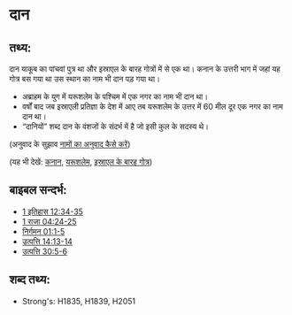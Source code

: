 # दान #

## तथ्य: ##

दान याकूब का पांचवां पुत्र था और इस्राएल के बारह गोत्रों में से एक था। कनान के उत्तरी भाग में जहां यह गोत्र बस गया था उस स्थान का नाम भी दान पड़ गया था।

* अब्राहम के युग में यरूशलेम के पश्चिम में एक नगर का नाम भी दान था।
* वर्षों बाद जब इस्राएली प्रतिज्ञा के देश में आए तब यरूशलेम के उत्तर में 60 मील दूर एक नगर का नाम दान था।
* “दानियों” शब्द दान के वंशजों के संदर्भ में है जो इसी कुल के सदस्य थे।

(अनुवाद के सुझाव [नामों का अनुवाद कैसे करें](rc://en/ta/man/translate/translate-names))

(यह भी देखें: [कनान](../names/canaan.md), [यरूशलेम](../names/jerusalem.md), [इस्राएल के बारह गोत्र](../other/12tribesofisrael.md))

## बाइबल सन्दर्भ: ##

* [1 इतिहास 12:34-35](rc://en/tn/help/1ch/12/34)
* [1 राजा 04:24-25](rc://en/tn/help/1ki/04/24)
* [निर्गमन 01:1-5](rc://en/tn/help/exo/01/01)
* [उत्पत्ति 14:13-14](rc://en/tn/help/gen/14/13)
* [उत्पत्ति 30:5-6](rc://en/tn/help/gen/30/05)

## शब्द तथ्य: ##

* Strong's: H1835, H1839, H2051

